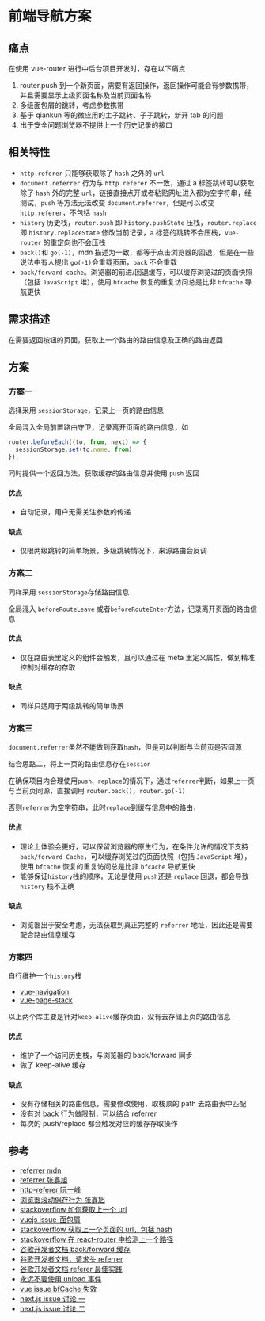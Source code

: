 # 前端导航方案

## 痛点

在使用 vue-router 进行中后台项目开发时，存在以下痛点

1. router.push 到一个新页面，需要有返回操作，返回操作可能会有参数携带，并且需要显示上级页面名称及当前页面名称
2. 多级面包屑的跳转，考虑参数携带
3. 基于 qiankun 等的微应用的主子跳转、子子跳转，新开 tab 的问题
4. 出于安全问题浏览器不提供上一个历史记录的接口

## 相关特性

- `http.referer` 只能够获取除了 `hash` 之外的 `url`
- `document.referrer` 行为与 `http.referer` 不一致，通过 a 标签跳转可以获取除了 `hash` 外的完整 `url`，链接直接点开或者粘贴网址进入都为空字符串，经测试，`push` 等方法无法改变 `document`.`referrer`，但是可以改变 `http.referer`，不包括 `hash`
- `history` 历史栈，`router.push` 即 `history.pushState` 压栈，`router.replace` 即 `history.replaceState` 修改当前记录，`a` 标签的跳转不会压栈，`vue-router` 的重定向也不会压栈
- `back()`和 `go(-1)`，mdn 描述为一致，都等于点击浏览器的回退，但是在一些说法中有人提出 `go(-1)`会重载页面，`back` 不会重载
- `back/forward cache`。浏览器的前进/回退缓存，可以缓存浏览过的页面快照（包括 `JavaScript` 堆），使用 `bfcache` 恢复的重复访问总是比非 `bfcache` 导航更快

## 需求描述

在需要返回按钮的页面，获取上一个路由的路由信息及正确的路由返回

## 方案

### 方案一

选择采用 `sessionStorage`，记录上一页的路由信息

全局混入全局前置路由守卫，记录离开页面的路由信息，如

```js
router.beforeEach((to, from, next) => {
  sessionStorage.set(to.name, from);
});
```

同时提供一个返回方法，获取缓存的路由信息并使用 `push` 返回

#### 优点

- 自动记录，用户无需关注参数的传递

#### 缺点

- 仅限两级跳转的简单场景，多级跳转情况下，来源路由会反调

### 方案二

同样采用 `sessionStorage`存储路由信息

全局混入 `beforeRouteLeave` 或者`beforeRouteEnter`方法，记录离开页面的路由信息

#### 优点

- 仅在路由表里定义的组件会触发，且可以通过在 meta 里定义属性，做到精准控制对缓存的存取

#### 缺点

- 同样只适用于两级跳转的简单场景

####

### 方案三

`document.referrer`虽然不能做到获取`hash`，但是可以判断与当前页是否同源

结合思路二，将上一页的路由信息存在`session`

在确保项目内合理使用`push、replace`的情况下，通过`referrer`判断，如果上一页与当前页同源，直接调用 `router.back()`，`router.go(-1)`

否则`referrer`为空字符串，此时`replace`到缓存信息中的路由，

#### 优点

- 理论上体验会更好，可以保留浏览器的原生行为，在条件允许的情况下支持`back/forward Cache`，可以缓存浏览过的页面快照（包括 `JavaScript` 堆），使用 `bfcache` 恢复的重复访问总是比非 `bfcache` 导航更快
- 能够保证`history`栈的顺序，无论是使用 `push`还是 `replace` 回退，都会导致 `history` 栈不正确

#### 缺点

- 浏览器出于安全考虑，无法获取到真正完整的 `referrer` 地址，因此还是需要配合路由信息缓存

### 方案四

自行维护一个`history`栈

- [vue-navigation](https://github.com/zack24q/vue-navigation)
- [vue-page-stack](https://github.com/hezhongfeng/vue-page-stack)

以上两个库主要是针对`keep-alive`缓存页面，没有去存储上页的路由信息

#### 优点

- 维护了一个访问历史栈，与浏览器的 back/forward 同步
- 做了 keep-alive 缓存

#### 缺点

- 没有存储相关的路由信息，需要修改使用，取栈顶的 path 去路由表中匹配
- 没有对 back 行为做限制，可以结合 referrer
- 每次的 push/replace 都会触发对应的缓存存取操作

## 参考

- [referrer mdn](https://developer.mozilla.org/zh-CN/docs/Web/API/Document/referrer)
- [referrer 张鑫旭](https://www.zhangxinxu.com/wordpress/2017/02/js-page-url-document-referrer/)
- [http-referer 阮一峰](https://www.ruanyifeng.com/blog/2019/06/http-referer.html)
- [浏览器滚动保存行为 张鑫旭](https://www.zhangxinxu.com/wordpress/2022/05/history-scrollrestoration/)
- [stackoverflow 如何获取上一个 url](https://stackoverflow.com/questions/3528324/how-to-get-the-previous-url-in-javascript)
- [vuejs issue-面包屑](https://github.com/vuejs/vue-router/issues/3617)
- [stackoverflow 获取上一个页面的 url，包括 hash](https://stackoverflow.com/questions/36447977/how-to-get-previous-url-including-hash-fragment-using-javascript)
- [stackoverflow 在 react-router 中检测上一个路径](https://stackoverflow.com/questions/39288915/detect-previous-path-in-react-router)
- [谷歌开发者文档 back/forward 缓存](https://developer.chrome.com/docs/devtools/application/back-forward-cac)
- [谷歌开发者文档，请求头 referrer](https://developer.chrome.com/blog/referrer-policy-new-chrome-default/)
- [谷歌开发者文档 referer 最佳实践](https://web.dev/i18n/zh/referrer-best-practices/#%E8%B7%A8%E7%AB%99%E8%AF%B7%E6%B1%82%E4%BC%AA%E9%80%A0-csrf-%E4%BF%9D%E6%8A%A4)
- [永远不要使用 unload 事件](https://web.dev/bfcache/?utm_source=devtools#never-use-the-unload-event)
- [vue issue bfCache 失效](https://github.com/vuejs/vue/issues/8109)
- [next.js issue 讨论 一](https://github.com/vercel/next.js/issues/4136)
- [next.js issue 讨论 二](https://github.com/vercel/next.js/discussions/36723)
